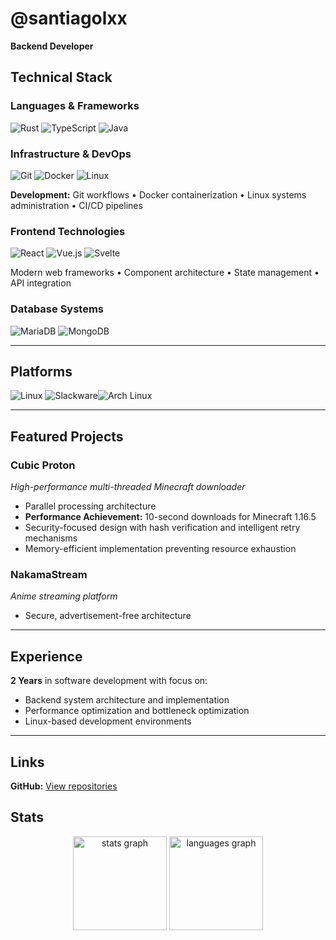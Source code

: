 # @santiagolxx
**Backend Developer**

## Technical Stack

### **Languages & Frameworks**
![Rust](https://a11ybadges.com/badge?logo=rust) ![TypeScript](https://a11ybadges.com/badge?logo=typescript) ![Java](https://a11ybadges.com/badge?logo=java)
### **Infrastructure & DevOps**
![Git](https://a11ybadges.com/badge?logo=git) ![Docker](https://a11ybadges.com/badge?logo=docker) ![Linux](https://a11ybadges.com/badge?logo=linux)

**Development:** Git workflows • Docker containerization • Linux systems administration • CI/CD pipelines

### **Frontend Technologies**
![React](https://a11ybadges.com/badge?logo=react) ![Vue.js](https://a11ybadges.com/badge?logo=vuedotjs) ![Svelte](https://a11ybadges.com/badge?logo=svelte)

Modern web frameworks • Component architecture • State management • API integration

### **Database Systems**
![MariaDB](https://a11ybadges.com/badge?logo=mariadb) ![MongoDB](https://a11ybadges.com/badge?logo=mongodb)

---

## Platforms

![Linux](https://a11ybadges.com/badge?logo=freebsd) ![Slackware](https://a11ybadges.com/badge?logo=slackware)![Arch Linux](https://a11ybadges.com/badge?logo=archlinux)

---

## Featured Projects
### **Cubic Proton**
*High-performance multi-threaded Minecraft downloader*
- Parallel processing architecture
- **Performance Achievement:** 10-second downloads for Minecraft 1.16.5
- Security-focused design with hash verification and intelligent retry mechanisms
- Memory-efficient implementation preventing resource exhaustion

### **NakamaStream**
*Anime streaming platform*
- Secure, advertisement-free architecture
---

## Experience

**2 Years** in software development with focus on:
- Backend system architecture and implementation
- Performance optimization and bottleneck optimization
- Linux-based development environments

---

## Links

**GitHub:** [View repositories](https://github.com/santiagolxx?tab=repositories)

## Stats
<div align="center">
  <img src="https://github-readme-stats.vercel.app/api?username=santiagolxx&hide_title=false&hide_rank=false&show_icons=true&include_all_commits=true&count_private=true&disable_animations=false&theme=dark&locale=en&hide_border=false" height="150" alt="stats graph"  />
  <img src="https://github-readme-stats.vercel.app/api/top-langs?username=santiagolxx&locale=en&hide_title=false&layout=compact&card_width=320&langs_count=5&theme=dark&hide_border=false" height="150" alt="languages graph"  />
</div>
